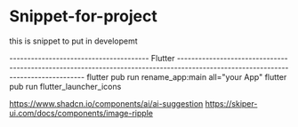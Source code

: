 # Snippet-for-project
this is snippet to put in developemt

---------------------------------------  Flutter ----------------------------------------------------------------------------------------------------------------------------------
flutter pub run rename_app:main all="your App"
flutter pub run flutter_launcher_icons  






https://www.shadcn.io/components/ai/ai-suggestion
https://skiper-ui.com/docs/components/image-ripple

